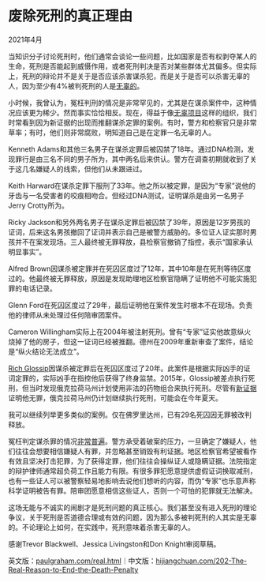 


# 废除死刑的真正理由
2021年4月

当知识分子讨论死刑时，他们通常会谈论一些问题，比如国家是否有权剥夺某人的生命，死刑是否能起到威慑作用，或者死刑判决是否对某些群体尤其偏多。但实际上，死刑的辩论并不是关于是否应该杀害谋杀犯，而是关于是否可以杀害无辜的人，因为至少有4%被判死刑的人是[无辜的](https://www.pnas.org/content/111/20/7230)。

小时候，我曾认为，冤枉判刑的情况是非常罕见的，尤其是在谋杀案件中，这种情况应该更为稀少。然而事实恰恰相反。现在，得益于像[无辜项目](https://innocenceproject.org/all-cases)这样的组织，我们时常看到因为新证据的出现而推翻谋杀定罪的案例。有时，警方和检察官只是非常草率；有时，他们则非常腐败，明知道自己是在定罪一名无辜的人。

Kenneth Adams和其他三名男子在谋杀定罪后被囚禁了18年。通过DNA检测，发现罪行是由三名不同的男子所为，其中两名后来供认。警方在调查初期就收到了关于这几名嫌疑人的线索，但他们从未跟进过。

Keith Harward在谋杀定罪下服刑了33年。他之所以被定罪，是因为“专家”说他的牙齿与一名受害者的咬痕相吻合。但经过DNA测试，证明谋杀是由另一名男子Jerry Crotty所为。

Ricky Jackson和另外两名男子在谋杀定罪后被囚禁了39年，原因是12岁男孩的证词，后来这名男孩撤回了证词并表示自己是被警方威胁的。多位证人证实那时男孩并不在案发现场。三人最终被无罪释放，县检察官撤销了指控，表示“国家承认明显事实”。

Alfred Brown因谋杀被定罪并在死囚区度过了12年，其中10年是在死刑等待区度过的。他最终被无罪释放，原因是发现助理地区检察官隐瞒了证明他不可能实施犯罪的电话记录。

Glenn Ford在死囚区度过了29年，最后证明他在案件发生时根本不在现场。负责他的律师从未处理过任何陪审团案件。

Cameron Willingham实际上在2004年被注射死刑。曾有“专家”证实他故意纵火烧掉了他的房子，但这一证词已经被推翻。德州在2009年重新审查了案件，结论是“纵火结论无法成立”。

[Rich Glossip](https://saverichardglossip.com/facts)因谋杀被定罪后在死囚区度过了20年。此案件是根据实际凶手的证词定罪的，实际凶手在指控他后获得了终身监禁。2015年，Glossip被差点执行死刑，但当时发现俄克拉荷马州计划使用非法的药物组合来执行死刑。尽管有[新证据](https://www.usnews.com/news/best-states/oklahoma/articles/2020-10-14/attorney-for-oklahoma-death-row-inmate-claims-new-evidence)证明他无罪，俄克拉荷马州仍计划继续执行死刑，可能会在今年夏天。

我可以继续列举更多类似的案例。仅在佛罗里达州，已有29名死囚因无罪被改判释放。

冤枉判定谋杀罪的情况[非常普遍](https://deathpenaltyinfo.org/policy-issues/innocence/description-of-innocence-cases)。警方承受着破案的压力，一旦确定了嫌疑人，他们往往会想要相信嫌疑人有罪，并忽略甚至销毁有利证据。地区检察官希望被看作有效且坚决打击犯罪，为了获得定罪，他们往往会操纵证人或隐瞒证据。法院指定的辩护律师通常超负荷工作且能力有限。有很多罪犯愿意提供虚假证词换取减刑，也有一些证人可以被警察轻易地影响去说他们想听的内容，而伪“专家”也乐意声称科学证明被告有罪。陪审团愿意相信这些证人，否则一个可怕的犯罪就无法解决。

这场无能与不诚实的闹剧才是死刑问题的真正核心。我们甚至没有进入死刑的理论争议，关于死刑是否道德合理或有效的问题，因为那么多被判死刑的人其实是无辜的。不论理论上如何，在实践中，死刑意味着杀害无辜的人。

感谢Trevor Blackwell、Jessica Livingston和Don Knight审阅草稿。

英文版：[paulgraham.com/real.html](https://paulgraham.com/real.html)｜中文版：[hijiangchuan.com/202-The-Real-Reason-to-End-the-Death-Penalty](https://hijiangchuan.com/202-The-Real-Reason-to-End-the-Death-Penalty)



